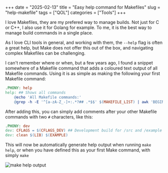 +++
date = "2025-02-13"
title = "Easy help command for Makefiles"
slug = "help-makefile"
tags = ["QOL"]
categories = ["Tools"]
+++

I love Makefiles, they are my prefered way to manage builds. Not just for C or C++, I also use it for Golang for example. To me, it is the best way to manage build commands in a single place.

As I love CLI tools in general, and working with them, the `--help` flag is often a great help, but Make does not offer this out of the box, and navigating complex Makefiles can be challenging.

I can't remember where or when, but a few years ago, I found a snippet somewhere of a Makefile command that adds a coloured text output of all Makefile commands. Using it is as simple as making the following your first Makefile command:

```Makefile
.PHONY: help
help: ## Shows all commands
	@echo 'All Makefile commands:'
	@grep -h -E '^[a-zA-Z_-]+:.*?## .*$$' $(MAKEFILE_LIST) | awk 'BEGIN {FS = ":.*?## "}; {printf "\033[36m%-30s\033[0m %s\n", $$1, $$2}'
```

After adding this, you can simply add comments after your other Makefile commands with two `#` characters, like this:

```Makefile
.PHONY: dev
dev: CFLAGS = $(CFLAGS_DEV) ## Development build for /src and /example
dev: clean $(LIB) $(EXAMPLE)
```

This will now be automatically generate help output when running `make help`, or when you have defined this as your first Make command, with simply `make`

![make help output](/img/0005-1.jpg)
